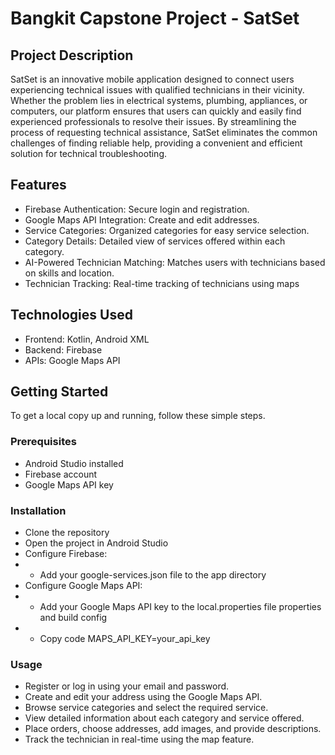 # Bangkit Capstone Project - SatSet
## Project Description

SatSet is an innovative mobile application designed to connect users experiencing technical issues with qualified technicians in their vicinity. Whether the problem lies in electrical systems, plumbing, appliances, or computers, our platform ensures that users can quickly and easily find experienced professionals to resolve their issues. By streamlining the process of requesting technical assistance, SatSet eliminates the common challenges of finding reliable help, providing a convenient and efficient solution for technical troubleshooting.
## Features

- Firebase Authentication: Secure login and registration.
- Google Maps API Integration: Create and edit addresses.
- Service Categories: Organized categories for easy service selection.
- Category Details: Detailed view of services offered within each category.
- AI-Powered Technician Matching: Matches users with technicians based on skills and location.
- Technician Tracking: Real-time tracking of technicians using maps

## Technologies Used
- Frontend: Kotlin, Android XML
- Backend: Firebase
- APIs: Google Maps API
## Getting Started
To get a local copy up and running, follow these simple steps.

### Prerequisites
- Android Studio installed
- Firebase account
- Google Maps API key
### Installation
- Clone the repository
- Open the project in Android Studio
- Configure Firebase:
- - Add your google-services.json file to the app directory
- Configure Google Maps API:
- - Add your Google Maps API key to the local.properties file
properties and build config
- - Copy code
MAPS_API_KEY=your_api_key
### Usage
- Register or log in using your email and password.
- Create and edit your address using the Google Maps API.
- Browse service categories and select the required service.
- View detailed information about each category and service offered.
- Place orders, choose addresses, add images, and provide descriptions.
- Track the technician in real-time using the map feature.

